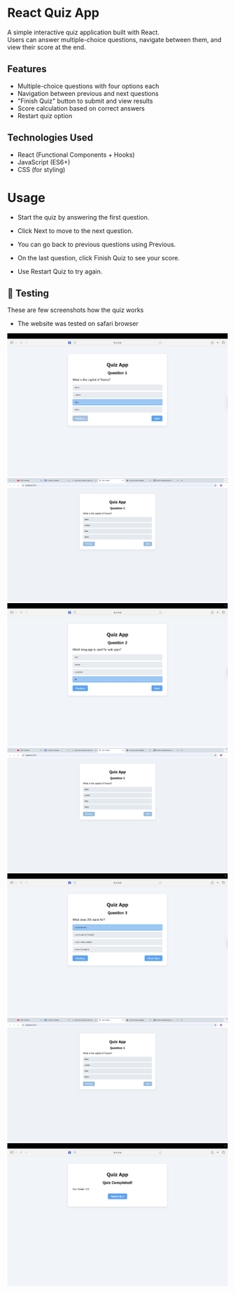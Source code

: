 # React Quiz App

A simple interactive quiz application built with React.  
Users can answer multiple-choice questions, navigate between them, and view their score at the end.

## Features

- Multiple-choice questions with four options each
- Navigation between previous and next questions
- "Finish Quiz" button to submit and view results
- Score calculation based on correct answers
- Restart quiz option

## Technologies Used

- React (Functional Components + Hooks)
- JavaScript (ES6+)
- CSS (for styling)



# Usage 

- Start the quiz by answering the first question.

-  Click Next to move to the next question.

-  You can go back to previous questions using Previous.

- On the last question, click Finish Quiz to see your score.

-  Use Restart Quiz to try again.


 ## 📸 Testing

These are few screenshots how the quiz works

- The website was tested on safari browser

![quiz1](./src/assets/quiz1.png)
![quiz2](./src/assets/quiz2.png)
![quiz3](./src/assets/quiz3.png)
![quiz4](./src/assets/quiz4.png)
![quiz5](./src/assets/quiz5.png)
![quiz6](./src/assets/quiz6.png)
![quiz7](./src/assets/quiz7.png)




